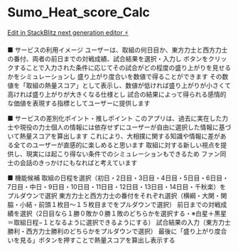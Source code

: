 # Sumo_Heat_score_Calc

[Edit in StackBlitz next generation editor ⚡️](https://stackblitz.com/~/github.com/kazuP-kazufumi/Sumo_Heat_score_Calc)

■ サービスの利用イメージ
ユーザーは、取組の何日目か、東方力士と西方力士の番付、両者の前日までの対戦成績、試合結果を選択・入力し
ボタンをクリックすることで入力された条件に応じてその試合がどの程度の盛り上がりを見せるかをシミュレーションし
盛り上がり度合いを数値で得ることができます
その数値を「取組の熱量スコア」として表示し、数値が低ければ盛り上がりが小さくて高ければ盛り上がりが大きくなる仕様とし
試合の結果によって得られる感情的な価値を表現する指標としてユーザーに提供します

■ サービスの差別化ポイント・推しポイント
このアプリは、過去に実在した力士や現役の力士個人の情報には依存せずにユーザーが自由に選択した情報に基づいて熱量スコアを算出します
これにより、大相撲に関する知識や情報に差がある全てのユーザーが直感的に楽しめると思います
取組に対する新しい視点を提供し、現実には起こり得ない条件でのシミュレーションもできるため
ファン同士の会話のきっかけにもなればと考えています

■ 機能候補
取組の日程を選択（初日・2日目・3日目・4日目・5日目・6日目・7日目・中日・9日目・10日目・11日目・12日目・13日目・14日目・千秋楽）をプルダウンで選択
東方力士と西方力士の番付をそれぞれ選択（横綱・大関・関脇・小結・前頭１枚目〜１５枚目までをプルダウンで選択）
前日までの対戦成績を選択（2日目なら１勝０敗か０勝１敗のどちらかを選択する・※白星＋黒星＝取組日程−１となるように選択できるようにする）
試合結果の入力（東方力士勝利・西方力士勝利のどちらかをプルダウンで選択）
最後に「盛り上がり度合いを見る」ボタンを押すことで熱量スコアを算出し表示する

